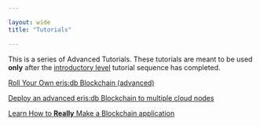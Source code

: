 ```yaml
---

layout: wide
title: "Tutorials"

---
```


This is a series of Advanced Tutorials. These tutorials are meant to be used **only** after the [introductory level](../) tutorial sequence has completed.

[Roll Your Own eris:db Blockchain (advanced)](chainmaking-advanced/)

[Deploy an advanced eris:db Blockchain to multiple cloud nodes](chaindeploying/)

[Learn How to **Really** Make a Blockchain application](servicesmaking/)

